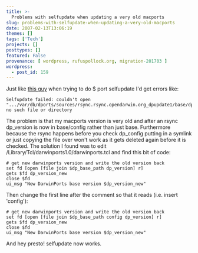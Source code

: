 ```yaml
---
title: >-
  Problems with selfupdate when updating a very old macports
slug: problems-with-selfupdate-when-updating-a-very-old-macports
date: 2007-02-13T13:06:19
themes: []
tags: ['Tech']
projects: []
posttypes: []
featured: False
provenance: [ wordpress, rufuspollock.org, migration-201703 ]
wordpress:
  - post_id: 159
---
```


Just like [this guy](http://lists.macosforge.org/pipermail/macports-users/2006-December/000997.html) when trying to do $ port selfupdate I'd get errors like:

    Selfupdate failed: couldn't open
    ".../var/db/dports/sources/rsync.rsync.opendarwin.org_dpupdate1/base/dp_version":
    no such file or directory

The problem is that my macports version is very old and after an rsync dp\_version is now in base/config rather than just base. Furthermore because the rsync happens before you check dp_config putting in a symlink or just copying the file over won't work as it gets deleted again before it is checked. The solution I found was to edit /Library/Tcl/darwinports1.0/darwinports.tcl and find this bit of code:

    # get new darwinports version and write the old version back
    set fd [open [file join $dp_base_path dp_version] r]
    gets $fd dp_version_new
    close $fd
    ui_msg "New DarwinPorts base version $dp_version_new"

Then change the first line after the comment so that it reads (i.e. insert 'config'):

    # get new darwinports version and write the old version back
    set fd [open [file join $dp_base_path config dp_version] r]
    gets $fd dp_version_new
    close $fd
    ui_msg "New DarwinPorts base version $dp_version_new"

And hey presto! selfupdate now works.

